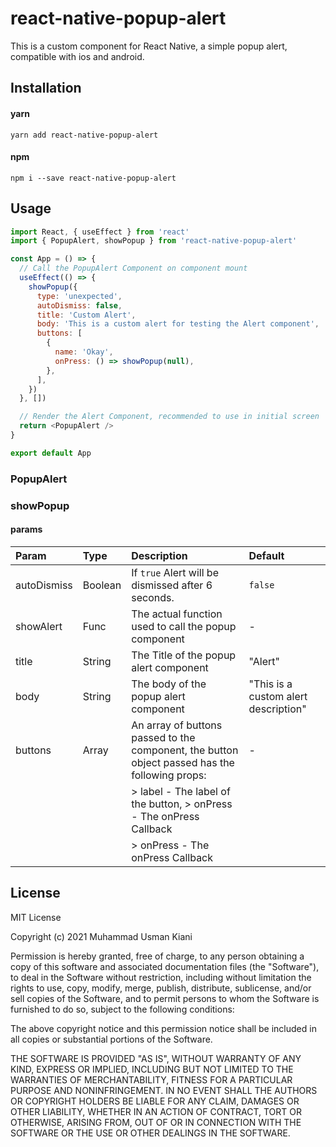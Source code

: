 # react-native-popup-alert

This is a custom component for React Native, a simple popup alert, compatible with ios and android.

## Installation

#### yarn

```
yarn add react-native-popup-alert
```

#### npm

```
npm i --save react-native-popup-alert
```

## Usage

```js
import React, { useEffect } from 'react'
import { PopupAlert, showPopup } from 'react-native-popup-alert'

const App = () => {
  // Call the PopupAlert Component on component mount
  useEffect(() => {
    showPopup({
      type: 'unexpected',
      autoDismiss: false,
      title: 'Custom Alert',
      body: 'This is a custom alert for testing the Alert component',
      buttons: [
        {
          name: 'Okay',
          onPress: () => showPopup(null),
        },
      ],
    })
  }, [])

  // Render the Alert Component, recommended to use in initial screen
  return <PopupAlert />
}

export default App
```

### PopupAlert

<!-- Description here -->

### showPopup

<!-- Description here -->
<!-- Params here eg type, autoDismiss etc -->

#### params

| Param       | Type    | Description                                                                                    | Default                              |
| :---------- | :------ | :--------------------------------------------------------------------------------------------- | :----------------------------------- |
| autoDismiss | Boolean | If `true` Alert will be dismissed after 6 seconds.                                             | `false`                              |
| showAlert   | Func    | The actual function used to call the popup component                                           | -                                    |
| title       | String  | The Title of the popup alert component                                                         | "Alert"                              |
| body        | String  | The body of the popup alert component                                                          | "This is a custom alert description" |
| buttons     | Array   | An array of buttons passed to the component, the button object passed has the following props: | -                                    |
|             |         | > label - The label of the button, > onPress - The onPress Callback                            |                                      |
|             |         | > onPress - The onPress Callback                                                               |                                      |

<!--
## Contributing

## Credits -->

## License

MIT License

Copyright (c) 2021 Muhammad Usman Kiani

Permission is hereby granted, free of charge, to any person obtaining a copy
of this software and associated documentation files (the "Software"), to deal
in the Software without restriction, including without limitation the rights
to use, copy, modify, merge, publish, distribute, sublicense, and/or sell
copies of the Software, and to permit persons to whom the Software is
furnished to do so, subject to the following conditions:

The above copyright notice and this permission notice shall be included in all
copies or substantial portions of the Software.

THE SOFTWARE IS PROVIDED "AS IS", WITHOUT WARRANTY OF ANY KIND, EXPRESS OR
IMPLIED, INCLUDING BUT NOT LIMITED TO THE WARRANTIES OF MERCHANTABILITY,
FITNESS FOR A PARTICULAR PURPOSE AND NONINFRINGEMENT. IN NO EVENT SHALL THE
AUTHORS OR COPYRIGHT HOLDERS BE LIABLE FOR ANY CLAIM, DAMAGES OR OTHER
LIABILITY, WHETHER IN AN ACTION OF CONTRACT, TORT OR OTHERWISE, ARISING FROM,
OUT OF OR IN CONNECTION WITH THE SOFTWARE OR THE USE OR OTHER DEALINGS IN THE
SOFTWARE.
